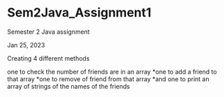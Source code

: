 # Sem2Java_Assignment1

Semester 2 Java assignment

Jan 25, 2023

Creating 4 different methods

one to check the number of friends are in an array
*one to add a friend to that array
*one to remove of friend from that array
*and one to print an array of strings of the names of the friends
